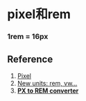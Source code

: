 # pixel和rem

### 1rem = 16px

## Reference

1. [Pixel](https://en.wikipedia.org/wiki/Pixel)
2. [New units: rem, vw…](https://www.w3.org/Style/Examples/007/units.en.html#future)
3. [**PX to REM converter**](https://nekocalc.com/px-to-rem-converter)
